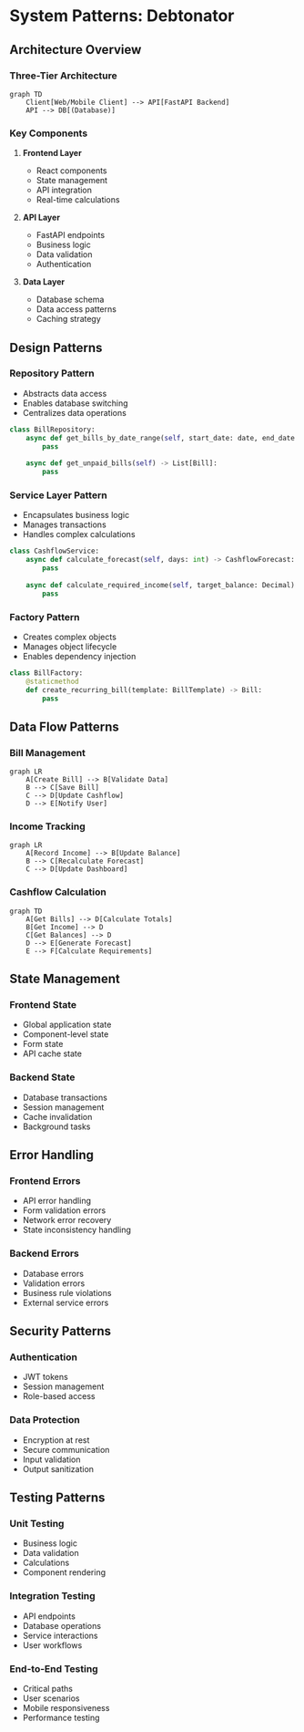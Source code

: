 # System Patterns: Debtonator

## Architecture Overview

### Three-Tier Architecture
```mermaid
graph TD
    Client[Web/Mobile Client] --> API[FastAPI Backend]
    API --> DB[(Database)]
```

### Key Components
1. **Frontend Layer**
   - React components
   - State management
   - API integration
   - Real-time calculations

2. **API Layer**
   - FastAPI endpoints
   - Business logic
   - Data validation
   - Authentication

3. **Data Layer**
   - Database schema
   - Data access patterns
   - Caching strategy

## Design Patterns

### Repository Pattern
- Abstracts data access
- Enables database switching
- Centralizes data operations

```python
class BillRepository:
    async def get_bills_by_date_range(self, start_date: date, end_date: date) -> List[Bill]:
        pass
    
    async def get_unpaid_bills(self) -> List[Bill]:
        pass
```

### Service Layer Pattern
- Encapsulates business logic
- Manages transactions
- Handles complex calculations

```python
class CashflowService:
    async def calculate_forecast(self, days: int) -> CashflowForecast:
        pass
    
    async def calculate_required_income(self, target_balance: Decimal) -> IncomeRequirement:
        pass
```

### Factory Pattern
- Creates complex objects
- Manages object lifecycle
- Enables dependency injection

```python
class BillFactory:
    @staticmethod
    def create_recurring_bill(template: BillTemplate) -> Bill:
        pass
```

## Data Flow Patterns

### Bill Management
```mermaid
graph LR
    A[Create Bill] --> B[Validate Data]
    B --> C[Save Bill]
    C --> D[Update Cashflow]
    D --> E[Notify User]
```

### Income Tracking
```mermaid
graph LR
    A[Record Income] --> B[Update Balance]
    B --> C[Recalculate Forecast]
    C --> D[Update Dashboard]
```

### Cashflow Calculation
```mermaid
graph TD
    A[Get Bills] --> D[Calculate Totals]
    B[Get Income] --> D
    C[Get Balances] --> D
    D --> E[Generate Forecast]
    E --> F[Calculate Requirements]
```

## State Management

### Frontend State
- Global application state
- Component-level state
- Form state
- API cache state

### Backend State
- Database transactions
- Session management
- Cache invalidation
- Background tasks

## Error Handling

### Frontend Errors
- API error handling
- Form validation errors
- Network error recovery
- State inconsistency handling

### Backend Errors
- Database errors
- Validation errors
- Business rule violations
- External service errors

## Security Patterns

### Authentication
- JWT tokens
- Session management
- Role-based access

### Data Protection
- Encryption at rest
- Secure communication
- Input validation
- Output sanitization

## Testing Patterns

### Unit Testing
- Business logic
- Data validation
- Calculations
- Component rendering

### Integration Testing
- API endpoints
- Database operations
- Service interactions
- User workflows

### End-to-End Testing
- Critical paths
- User scenarios
- Mobile responsiveness
- Performance testing
